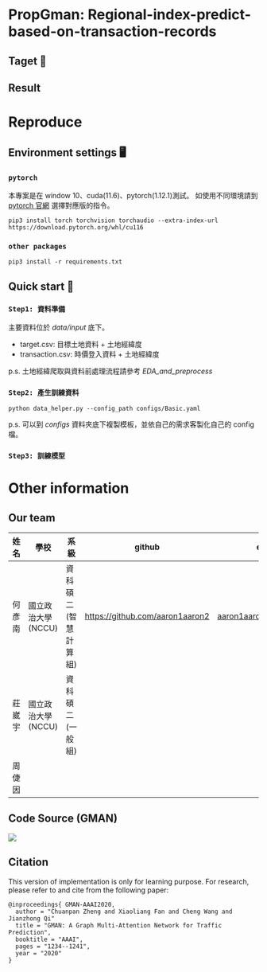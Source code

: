 # PropGman: Regional-index-predict-based-on-transaction-records

## Taget 🎯 


## Result 


# Reproduce
## Environment settings 🖥️
### `pytorch`
本專案是在 window 10、cuda(11.6)、pytorch(1.12.1)測試。
如使用不同環境請到 [pytorch 官網](https://pytorch.org/) 選擇對應版的指令。
```
pip3 install torch torchvision torchaudio --extra-index-url https://download.pytorch.org/whl/cu116
```
### `other packages`
```
pip3 install -r requirements.txt
```
## Quick start 🙋
### `Step1: 資料準備`
主要資料位於 *data/input* 底下。
- target.csv: 目標土地資料 + 土地經緯度
- transaction.csv: 時價登入資料 + 土地經緯度

p.s. 土地經緯爬取與資料前處理流程請參考 *EDA_and_preprocess*

### `Step2: 產生訓練資料`

```shell
python data_helper.py --config_path configs/Basic.yaml
```
p.s. 可以到 *configs* 資料夾底下複製模板，並依自己的需求客製化自己的 config 檔。

### `Step3: 訓練模型`


# Other information
## Our team
|姓名|學校|系級|github|email|
|-|-|-|-|-|
|何彥南|國立政治大學(NCCU)|資科碩二(智慧計算組)|https://github.com/aaron1aaron2|aaron1aaron2@gmail.com|
|莊崴宇|國立政治大學(NCCU)|資科碩二(一般組)|||
|周倢因||||

## Code Source (GMAN)
[![](https://github-readme-stats.vercel.app/api/pin/?username=VincLee8188&repo=GMAN-PyTorch)](https://github.com/VincLee8188/GMAN-PyTorch)

## Citation

This version of implementation is only for learning purpose. For research, please refer to  and  cite from the following paper:
```
@inproceedings{ GMAN-AAAI2020,
  author = "Chuanpan Zheng and Xiaoliang Fan and Cheng Wang and Jianzhong Qi"
  title = "GMAN: A Graph Multi-Attention Network for Traffic Prediction",
  booktitle = "AAAI",
  pages = "1234--1241",
  year = "2020"
}
```
